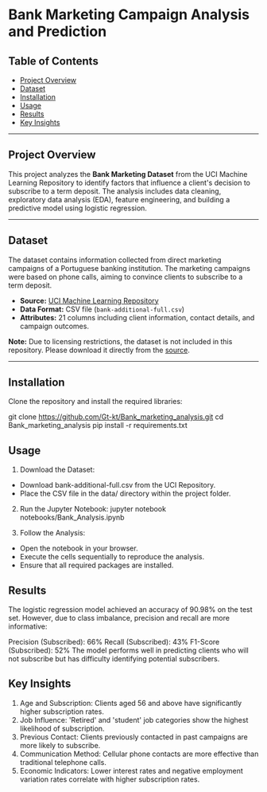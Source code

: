 # Bank Marketing Campaign Analysis and Prediction

## Table of Contents
- [Project Overview](#project-overview)
- [Dataset](#dataset)
- [Installation](#installation)
- [Usage](#usage)
- [Results](#results)
- [Key Insights](#key-insights)


---

## Project Overview

This project analyzes the **Bank Marketing Dataset** from the UCI Machine Learning Repository to identify factors that influence a client's decision to subscribe to a term deposit. The analysis includes data cleaning, exploratory data analysis (EDA), feature engineering, and building a predictive model using logistic regression.

---

## Dataset

The dataset contains information collected from direct marketing campaigns of a Portuguese banking institution. The marketing campaigns were based on phone calls, aiming to convince clients to subscribe to a term deposit.

- **Source:** [UCI Machine Learning Repository](https://archive.ics.uci.edu/ml/datasets/bank+marketing)
- **Data Format:** CSV file (`bank-additional-full.csv`)
- **Attributes:** 21 columns including client information, contact details, and campaign outcomes.

**Note:** Due to licensing restrictions, the dataset is not included in this repository. Please download it directly from the [source](https://archive.ics.uci.edu/ml/datasets/bank+marketing).

---


## Installation
Clone the repository and install the required libraries:

git clone https://github.com/Gt-kt/Bank_marketing_analysis.git
cd Bank_marketing_analysis
pip install -r requirements.txt


## Usage


1. Download the Dataset:

 - Download bank-additional-full.csv from the UCI Repository.
 - Place the CSV file in the data/ directory within the project folder.

2. Run the Jupyter Notebook:
jupyter notebook notebooks/Bank_Analysis.ipynb

3. Follow the Analysis:
 - Open the notebook in your browser.
 - Execute the cells sequentially to reproduce the analysis.
 - Ensure that all required packages are installed.


## Results
The logistic regression model achieved an accuracy of 90.98% on the test set. However, due to class imbalance, precision and recall are more informative:

Precision (Subscribed): 66%
Recall (Subscribed): 43%
F1-Score (Subscribed): 52%
The model performs well in predicting clients who will not subscribe but has difficulty identifying potential subscribers.



## Key Insights
1. Age and Subscription:
Clients aged 56 and above have significantly higher subscription rates.
2. Job Influence:
'Retired' and 'student' job categories show the highest likelihood of subscription.
3. Previous Contact:
Clients previously contacted in past campaigns are more likely to subscribe.
4. Communication Method:
Cellular phone contacts are more effective than traditional telephone calls.
5. Economic Indicators:
Lower interest rates and negative employment variation rates correlate with higher subscription rates.